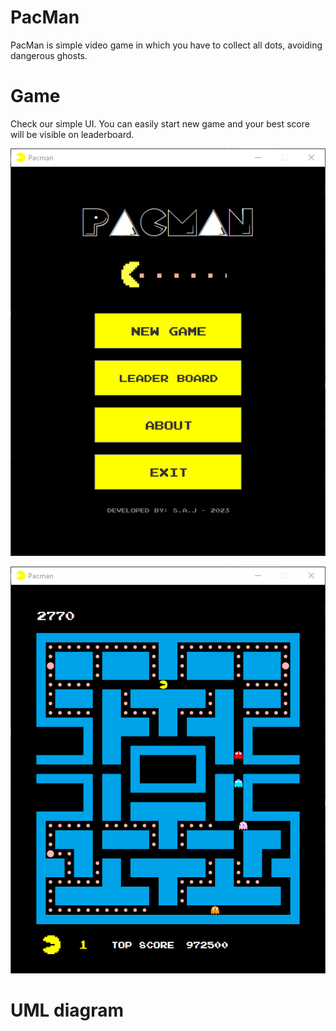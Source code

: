 # PacMan
PacMan is simple video game in which you have to collect all dots, avoiding dangerous ghosts.

# Game
Check our simple UI. You can easily start new game and your best score will be visible on leaderboard.

![Alt text](images/PacManMainMenu.png "Main menu")

![Alt text](images/Game1PacMan.png "Game example")

# UML diagram

